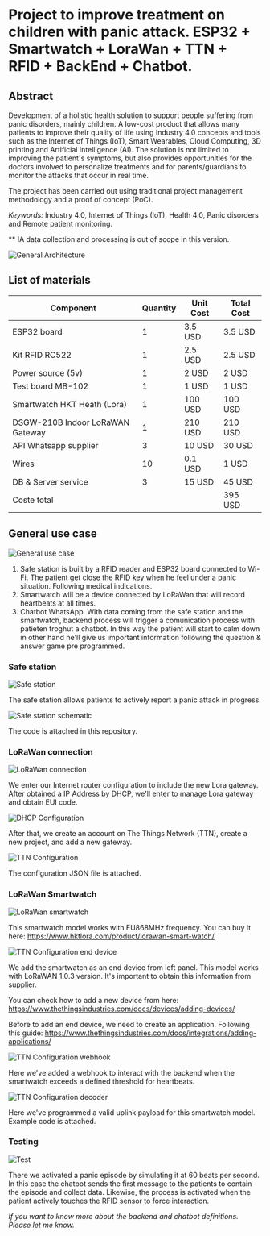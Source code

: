 # Project to improve treatment on children with panic attack. ESP32 + Smartwatch + LoraWan + TTN + RFID + BackEnd + Chatbot.

## Abstract

Development of a holistic health solution to support people suffering from panic disorders, 
mainly children. A low-cost product that allows many patients to improve their quality of life 
using Industry 4.0 concepts and tools such as the Internet of Things (IoT), Smart Wearables, 
Cloud Computing, 3D printing and Artificial Intelligence (AI). The solution is not limited to 
improving the patient's symptoms, but also provides opportunities for the doctors involved to 
personalize treatments and for parents/guardians to monitor the attacks that occur in real 
time.

The project has been carried out using traditional project management methodology and a 
proof of concept (PoC).

*Keywords:* Industry 4.0, Internet of Things (IoT), Health 4.0, Panic disorders and Remote 
patient monitoring.

** IA data collection and processing is out of scope in this version.

![General Architecture](https://i.ibb.co/JRqLZxj/arquitectura-general.png)

## List of materials

| Component                        | Quantity      | Unit Cost     | Total Cost    |
| -------------------------------- | ------------- | ------------- | ------------- |
| ESP32 board                      | 1             |  3.5 USD      |  3.5 USD      |
| Kit RFID RC522                   | 1             |  2.5 USD      |  2.5 USD      |
| Power source (5v)                | 1             |  2 USD        |   2 USD       |
| Test board MB-102                | 1             |  1 USD        |   1 USD       |
| Smartwatch HKT Heath (Lora)      | 1             |  100 USD      |   100 USD     |
| DSGW-210B Indoor LoRaWAN Gateway | 1             |  210 USD      |   210 USD     |
| API Whatsapp supplier            | 3             |  10 USD       |   30 USD      |
| Wires                            | 10            |  0.1 USD      |   1 USD       |
| DB & Server service              | 3             |  15 USD       |  45 USD       |
| Coste total                      |               |               | 395 USD       |

## General use case

![General use case](https://i.ibb.co/6W3cNx1/use-case-general.png)

1. Safe station is built by a RFID reader and ESP32 board connected to Wi-Fi. The patient get close the RFID key when he feel under a panic situation. Following medical indications.
2. Smartwatch will be a device connected by LoRaWan that will record heartbeats at all times.
3. Chatbot WhatsApp. With data coming from the safe station and the smartwatch, backend process will trigger a comunication process with patieten troghut a chatbot. In this way the patient will start to calm down in other hand he'll give us important information following the question & answer game pre programmed.

### Safe station

![Safe station](https://i.ibb.co/p1bTYSR/estacion-segura.jpg)

The safe station allows patients to actively report a panic attack in progress.

![Safe station schematic](https://i.ibb.co/k3m2tXL/esp32-rc522.png)

The code is attached in this repository.

### LoRaWan connection

![LoRaWan connection](https://i.ibb.co/vmgqnx2/gateway-dusun.jpg)

We enter our Internet router configuration to include the new Lora gateway. After obtained a IP Address by DHCP, we'll enter to manage Lora gateway and obtain EUI code.

![DHCP Configuration](https://i.ibb.co/k94XH87/gateway-UI-DHCP.png)

After that, we create an account on The Things Network (TTN), create a new project, and add a new gateway.

![TTN Configuration](https://i.ibb.co/JCH9JKX/lora-config.png)

The configuration JSON file is attached.

### LoRaWan Smartwatch

![LoRaWan smartwatch](https://i.ibb.co/KLVjNgX/reloj-unboxing.jpg)

This smartwatch model works with EU868MHz frequency. You can buy it here: https://www.hktlora.com/product/lorawan-smart-watch/ 

![TTN Configuration end device](https://i.ibb.co/55XMyc8/ttn-end-device.png)

We add the smartwatch as an end device from left panel. This model works with LoRaWAN 1.0.3 version. It's important to obtain this information from supplier.

You can check how to add a new device from here: https://www.thethingsindustries.com/docs/devices/adding-devices/

Before to add an end device, we need to create an application. Following this guide: https://www.thethingsindustries.com/docs/integrations/adding-applications/ 

![TTN Configuration webhook](https://i.ibb.co/cFxYsWY/webhook-ttn.png)

Here we've added a webhook to interact with the backend when the smartwatch exceeds a defined threshold for heartbeats.

![TTN Configuration decoder](https://i.ibb.co/VmkTqW8/ttn-decoder.png)

Here we've programmed a valid uplink payload for this smartwatch model. Example code is attached.

### Testing

![Test](https://i.ibb.co/F0YHbxm/test.png)

There we activated a panic episode by simulating it at 60 beats per second. In this case the chatbot sends the first message to the patients to contain the episode and collect data. Likewise, the process is activated when the patient actively touches the RFID sensor to force interaction.

*If you want to know more about the backend and chatbot definitions. Please let me know.*
